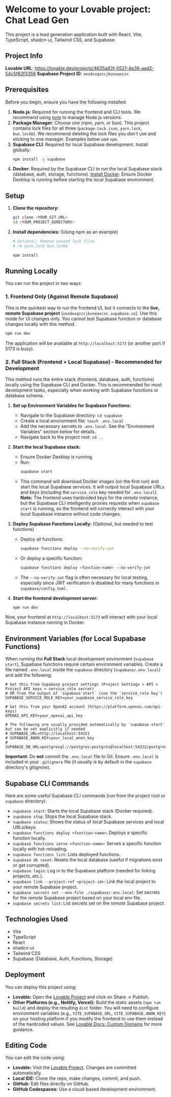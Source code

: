 # Welcome to your Lovable project: Chat Lead Gen

This project is a lead generation application built with React, Vite, TypeScript, shadcn-ui, Tailwind CSS, and Supabase.

## Project Info

**Lovable URL**: https://lovable.dev/projects/4635a83f-0521-4e36-aad2-54c5f62f3359
**Supabase Project ID**: `vezdxxqzzcjkunoaxcxc`

## Prerequisites

Before you begin, ensure you have the following installed:

1.  **Node.js**: Required for running the frontend and CLI tools. We recommend using [nvm](https://github.com/nvm-sh/nvm#installing-and-updating) to manage Node.js versions.
2.  **Package Manager**: Choose one (npm, yarn, or bun). This project contains lock files for all three (`package-lock.json`, `yarn.lock`, `bun.lockb`). We recommend deleting the lock files you *don't* use and sticking to one manager. Examples below use `npm`.
3.  **Supabase CLI**: Required for local Supabase development. Install globally:
    ```sh
    npm install -g supabase
    ```
4.  **Docker**: Required by the Supabase CLI to run the local Supabase stack (database, auth, storage, functions). [Install Docker](https://docs.docker.com/get-docker/). Ensure Docker Desktop is running before starting the local Supabase environment.

## Setup

1.  **Clone the repository:**
    ```sh
    git clone <YOUR_GIT_URL>
    cd <YOUR_PROJECT_DIRECTORY>
    ```
2.  **Install dependencies:** (Using npm as an example)
    ```sh
    # Optional: Remove unused lock files
    # rm yarn.lock bun.lockb

    npm install
    ```

## Running Locally

You can run the project in two ways:

### 1. Frontend Only (Against Remote Supabase)

This is the quickest way to run the frontend UI, but it connects to the **live, remote Supabase project** (`vezdxxqzzcjkunoaxcxc.supabase.co`). Use this mode for UI changes only. You cannot test Supabase function or database changes locally with this method.

```sh
npm run dev
```

The application will be available at `http://localhost:5173` (or another port if 5173 is busy).

### 2. Full Stack (Frontend + Local Supabase) - Recommended for Development

This method runs the entire stack (frontend, database, auth, functions) locally using the Supabase CLI and Docker. This is recommended for most development tasks, especially when working with Supabase functions or database schema.

1.  **Set up Environment Variables for Supabase Functions:**
    *   Navigate to the Supabase directory: `cd supabase`
    *   Create a local environment file: `touch .env.local`
    *   Add the necessary secrets to `.env.local`. See the "Environment Variables" section below for details.
    *   Navigate back to the project root: `cd ..`

2.  **Start the local Supabase stack:**
    *   Ensure Docker Desktop is running.
    *   Run:
        ```sh
        supabase start
        ```
    *   This command will download Docker images (on the first run) and start the local Supabase services. It will output local Supabase URLs and keys (including the `service_role` key needed for `.env.local`). **Note:** The frontend uses hardcoded keys for the *remote* instance, but the Supabase CLI intelligently proxies requests when `supabase start` is running, so the frontend will correctly interact with your *local* Supabase instance without code changes.

3.  **Deploy Supabase Functions Locally:** (Optional, but needed to test functions)
    *   Deploy all functions:
        ```sh
        supabase functions deploy --no-verify-jwt
        ```
    *   Or deploy a specific function:
        ```sh
        supabase functions deploy <function-name> --no-verify-jwt
        ```
    *   The `--no-verify-jwt` flag is often necessary for local testing, especially since JWT verification is disabled for many functions in `supabase/config.toml`.

4.  **Start the frontend development server:**
    ```sh
    npm run dev
    ```

Now, your frontend at `http://localhost:5173` will interact with your local Supabase instance running in Docker.

## Environment Variables (for Local Supabase Functions)

When running the **Full Stack** local development environment (`supabase start`), Supabase functions require certain environment variables. Create a file named `.env.local` inside the `supabase` directory (`supabase/.env.local`) and add the following:

```plaintext
# Get this from Supabase project settings (Project Settings > API > Project API keys > service_role secret)
# OR from the output of `supabase start` (use the `service_role key`)
SUPABASE_SERVICE_ROLE_KEY=your_supabase_service_role_key

# Get this from your OpenAI account (https://platform.openai.com/api-keys)
OPENAI_API_KEY=your_openai_api_key

# The following are usually provided automatically by `supabase start` but can be set explicitly if needed
# SUPABASE_URL=http://localhost:54321
# SUPABASE_ANON_KEY=your_local_anon_key
# SUPABASE_DB_URL=postgresql://postgres:postgres@localhost:54322/postgres
```

**Important:** Do **not** commit the `.env.local` file to Git. Ensure `.env.local` is included in your `.gitignore` file (it usually is by default in the `supabase` directory's gitignore).

## Supabase CLI Commands

Here are some useful Supabase CLI commands (run from the project root or `supabase` directory):

*   `supabase start`: Starts the local Supabase stack (Docker required).
*   `supabase stop`: Stops the local Supabase stack.
*   `supabase status`: Shows the status of local Supabase services and local URLs/keys.
*   `supabase functions deploy <function-name>`: Deploys a specific function locally.
*   `supabase functions serve <function-name>`: Serves a specific function locally with hot-reloading.
*   `supabase functions list`: Lists deployed functions.
*   `supabase db reset`: Resets the local database (useful if migrations exist or get corrupted).
*   `supabase login`: Log in to the Supabase platform (needed for linking projects, etc.).
*   `supabase link --project-ref <project-id>`: Link the local project to your remote Supabase project.
*   `supabase secrets set --env-file ./supabase/.env.local`: Set secrets for the *remote* Supabase project based on your local env file.
*   `supabase secrets list`: List secrets set on the *remote* Supabase project.

## Technologies Used

*   Vite
*   TypeScript
*   React
*   shadcn-ui
*   Tailwind CSS
*   Supabase (Database, Auth, Functions, Storage)

## Deployment

You can deploy this project using:

*   **Lovable:** Open the [Lovable Project](https://lovable.dev/projects/4635a83f-0521-4e36-aad2-54c5f62f3359) and click on Share -> Publish.
*   **Other Platforms (e.g., Netlify, Vercel):** Build the static assets (`npm run build`) and deploy the resulting `dist` folder. You will need to configure environment variables (e.g., `VITE_SUPABASE_URL`, `VITE_SUPABASE_ANON_KEY`) on your hosting platform if you modify the frontend to use them instead of the hardcoded values. See [Lovable Docs: Custom Domains](https://docs.lovable.dev/tips-tricks/custom-domain/) for more guidance.

## Editing Code

You can edit the code using:

*   **Lovable:** Visit the [Lovable Project](https://lovable.dev/projects/4635a83f-0521-4e36-aad2-54c5f62f3359). Changes are committed automatically.
*   **Local IDE:** Clone the repo, make changes, commit, and push.
*   **GitHub:** Edit files directly on GitHub.
*   **GitHub Codespaces:** Use a cloud-based development environment.
